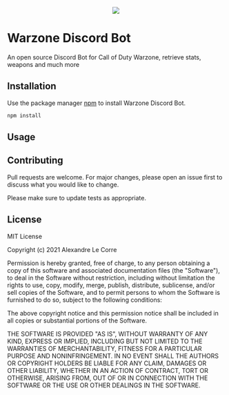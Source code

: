 <p align="center">
  <img src="https://user-images.githubusercontent.com/42843594/136997605-e7b0e110-35c5-46b6-99aa-30d74504893c.png" />
</p>

# Warzone Discord Bot

An open source Discord Bot for Call of Duty Warzone, retrieve stats, weapons and much more

## Installation

Use the package manager [npm](https://nodejs.org/en/download/) to install Warzone Discord Bot.

```bash
npm install
```

## Usage


## Contributing
Pull requests are welcome. For major changes, please open an issue first to discuss what you would like to change.

Please make sure to update tests as appropriate.

## License

MIT License

Copyright (c) 2021 Alexandre Le Corre

Permission is hereby granted, free of charge, to any person obtaining a copy
of this software and associated documentation files (the "Software"), to deal
in the Software without restriction, including without limitation the rights
to use, copy, modify, merge, publish, distribute, sublicense, and/or sell
copies of the Software, and to permit persons to whom the Software is
furnished to do so, subject to the following conditions:

The above copyright notice and this permission notice shall be included in all
copies or substantial portions of the Software.

THE SOFTWARE IS PROVIDED "AS IS", WITHOUT WARRANTY OF ANY KIND, EXPRESS OR
IMPLIED, INCLUDING BUT NOT LIMITED TO THE WARRANTIES OF MERCHANTABILITY,
FITNESS FOR A PARTICULAR PURPOSE AND NONINFRINGEMENT. IN NO EVENT SHALL THE
AUTHORS OR COPYRIGHT HOLDERS BE LIABLE FOR ANY CLAIM, DAMAGES OR OTHER
LIABILITY, WHETHER IN AN ACTION OF CONTRACT, TORT OR OTHERWISE, ARISING FROM,
OUT OF OR IN CONNECTION WITH THE SOFTWARE OR THE USE OR OTHER DEALINGS IN THE
SOFTWARE.
